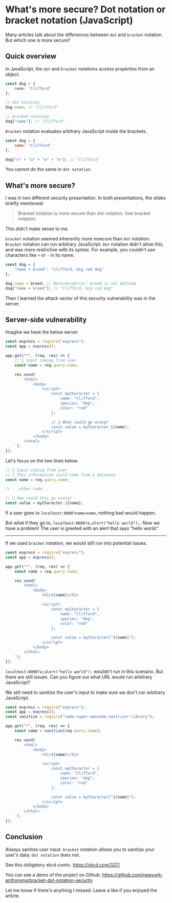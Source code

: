 # What's more secure? Dot notation or bracket notation (JavaScript)

Many articles talk about the differences between `dot` and `bracket` notation. But which one is more secure?

## Quick overview
In JavaScript, the `dot` and `bracket` notations access properties from an object.

```js
const dog = {
    name: "Clifford"
};

// dot notation
dog.name; // "Clifford"

// bracket notation
dog["name"]; // "Clifford"
```

`Bracket` notation evaluates arbitrary JavaScript inside the brackets.

```js
const dog = {
    name: "Clifford"
};

dog["n" + "a" + "m" + "e"]; // "Clifford"
```

You cannot do the same in `dot notation`.

## What's more secure?
I was in two different security presentation. In both presentations, the slides briefly mentioned:
> Bracket notation is more secure than dot notation. Use bracket notation.

This didn't make sense to me.

`bracket` notation seemed inherently more insecure than `dot` notation. `Bracket` notation can run arbitrary JavaScript. `Dot` notation didn't allow this, and was more restrictive with its syntax. For example, you couldn't use characters like `+` or `-` in its name.

```js
const dog = {
    "name + breed": "Clifford, big red dog"
};

dog.name + breed; // ReferenceError: breed is not defined
dog["name + breed"]; // "Clifford, big red dog"
```

Then I learned the attack vector of this security vulnerability was in the server.

## Server-side vulnerability
Imagine we have the below server.

```js
const express = require("express");
const app = express();

app.get("*", (req, res) => {
    // 🤔 Input coming from user
    const name = req.query.name;

    res.send(`
        <html>
            <body>
                <script>
                    const myCharacter = {
                        name: "Clifford",
                        species: "dog",
                        color: "red"
                    };

                    // 🤔 What could go wrong?
                    const value = myCharacter.${name};
                </script>
            </body>
        </html>
    `);
});
```

Let's focus on the two lines below.
```js
// 🤔 Input coming from user
// 🐨 This information could come from a database
const name = req.query.name;

// ...other code...

// 🤔 How could this go wrong?
const value = myCharacter.${name};
```

If a user goes to `localhost:8000?name=name`, nothing bad would happen.

But what if they go to, `localhost:8000?a;alert("hello world");`.
Now we have a problem! The user is greeted with an alert that says "hello world."

---

If we used `bracket` notation, we would still run into potential issues.

```js
const express = require("express");
const app = express();

app.get("*", (req, res) => {
    const name = req.query.name;

    res.send(`
        <html>
            <body>
                <h1>${name}</h1>

                <script>
                    const myCharacter = {
                        name: "Clifford",
                        species: "dog",
                        color: "red"
                    };

                    const value = myCharacter["${name}"];
                </script>
            </body>
        </html>
    `);
});
```

`localhost:8000?a;alert("hello world");` wouldn't run in this scenario. But there are still issues. Can you figure out what URL would run arbitrary JavaScript?

We still need to sanitize the user's input to make sure we don't run arbitrary JavaScript.

```js
const express = require("express");
const app = express();
const sanitize = require("some-super-awesome-sanitizer-library");

app.get("*", (req, res) => {
    const name = sanitize(req.query.name);

    res.send(`
        <html>
            <body>
                <h1>${name}</h1>

                <script>
                    const myCharacter = {
                        name: "Clifford",
                        species: "dog",
                        color: "red"
                    };

                    const value = myCharacter["${name}"];
                </script>
            </body>
        </html>
    `);
});
```

## Conclusion
Always sanitize user input. `bracket` notation allows you to sanitize your user's data; `dot notation` does not.

See this obligatory xkcd comic.
https://xkcd.com/327/

You can see a demo of the project on Github.
https://github.com/newyork-anthonyng/bracket-dot-notation-security

Let me know if there's anything I missed. Leave a like if you enjoyed the article.